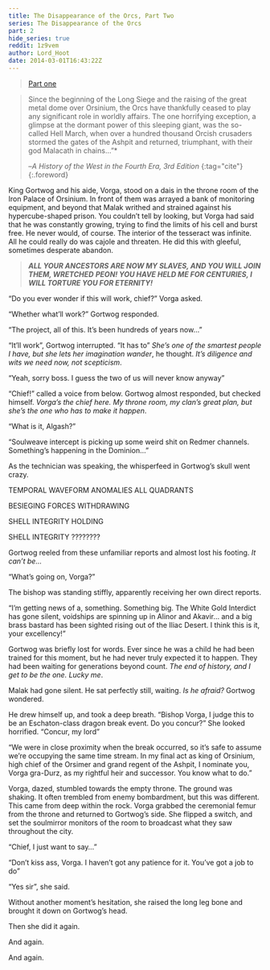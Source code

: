 ```yaml
---
title: The Disappearance of the Orcs, Part Two
series: The Disappearance of the Orcs
part: 2
hide_series: true
reddit: 1z9vem
author: Lord_Hoot
date: 2014-03-01T16:43:22Z
---
```


> [Part one](./1z724o)

> Since the beginning of the Long Siege and the raising of the great metal dome
> over Orsinium, the Orcs have thankfully ceased to play any significant role in
> worldly affairs. The one horrifying exception, a glimpse at the dormant power
> of this sleeping giant, was the so-called Hell March, when over a hundred
> thousand Orcish crusaders stormed the gates of the Ashpit and returned,
> triumphant, with their god Malacath in chains…”*
>
> –_A History of the West in the Fourth Era, 3rd Edition_
> {:tag="cite"}
{:.foreword}

King Gortwog and his aide, Vorga, stood on a dais in the throne room of the Iron
Palace of Orsinium. In front of them was arrayed a bank of monitoring equipment,
and beyond that Malak writhed and strained against his hypercube-shaped prison.
You couldn’t tell by looking, but Vorga had said that he was constantly growing,
trying to find the limits of his cell and burst free. He never would, of course.
The interior of the tesseract was infinite. All he could really do was cajole
and threaten. He did this with gleeful, sometimes desperate abandon.

> **_ALL YOUR ANCESTORS ARE NOW MY SLAVES, AND YOU WILL JOIN THEM, WRETCHED_**
> **_PEON! YOU HAVE HELD ME FOR CENTURIES, I WILL TORTURE YOU FOR ETERNITY!_**

“Do you ever wonder if this will work, chief?” Vorga asked.

“Whether what’ll work?” Gortwog responded.

“The project, all of this. It’s been hundreds of years now…”

“It’ll work”, Gortwog interrupted. “It has to” _She’s one of the smartest people
I have, but she lets her imagination wander_, he thought. _It’s diligence and
wits we need now, not scepticism_.

“Yeah, sorry boss. I guess the two of us will never know anyway”

“Chief!” called a voice from below. Gortwog almost responded, but checked
himself. _Vorga’s the chief here. My throne room, my clan’s great plan, but
she’s the one who has to make it happen_.

“What is it, Algash?”

“Soulweave intercept is picking up some weird shit on Redmer channels.
Something’s happening in the Dominion…”

As the technician was speaking, the whisperfeed in Gortwog’s skull went crazy.

TEMPORAL WAVEFORM ANOMALIES ALL QUADRANTS

BESIEGING FORCES WITHDRAWING

SHELL INTEGRITY HOLDING

SHELL INTEGRITY ????????

Gortwog reeled from these unfamiliar reports and almost lost his footing. _It_
_can’t be…_

“What’s going on, Vorga?”

The bishop was standing stiffly, apparently receiving her own direct reports.

“I’m getting news of a, something. Something big. The White Gold Interdict has
gone silent, voidships are spinning up in Alinor and Akavir… and a big brass
bastard has been sighted rising out of the Iliac Desert. I think this is it,
your excellency!”

Gortwog was briefly lost for words. Ever since he was a child he had been
trained for this moment, but he had never truly expected it to happen. They had
been waiting for generations beyond count. _The end of history, and I get to be_
_the one. Lucky me_.

Malak had gone silent. He sat perfectly still, waiting. _Is he afraid?_ Gortwog
wondered.

He drew himself up, and took a deep breath. “Bishop Vorga, I judge this to be an
Eschaton-class dragon break event. Do you concur?”
She looked horrified. “Concur, my lord”

“We were in close proximity when the break occurred, so it’s safe to assume
we’re occupying the same time stream. In my final act as king of Orsinium, high
chief of the Orsimer and grand regent of the Ashpit, I nominate you, Vorga
gra-Durz, as my rightful heir and successor. You know what to do.”

Vorga, dazed, stumbled towards the empty throne. The ground was shaking. It
often trembled from enemy bombardment, but this was different. This came from
deep within the rock. Vorga grabbed the ceremonial femur from the throne and
returned to Gortwog’s side. She flipped a switch, and set the soulmirror
monitors of the room to broadcast what they saw throughout the city.

“Chief, I just want to say…”

“Don’t kiss ass, Vorga. I haven’t got any patience for it. You’ve got a job to do”

“Yes sir”, she said.

Without another moment’s hesitation, she raised the long leg bone and brought it
down on Gortwog’s head.

Then she did it again.

And again.

And again.
